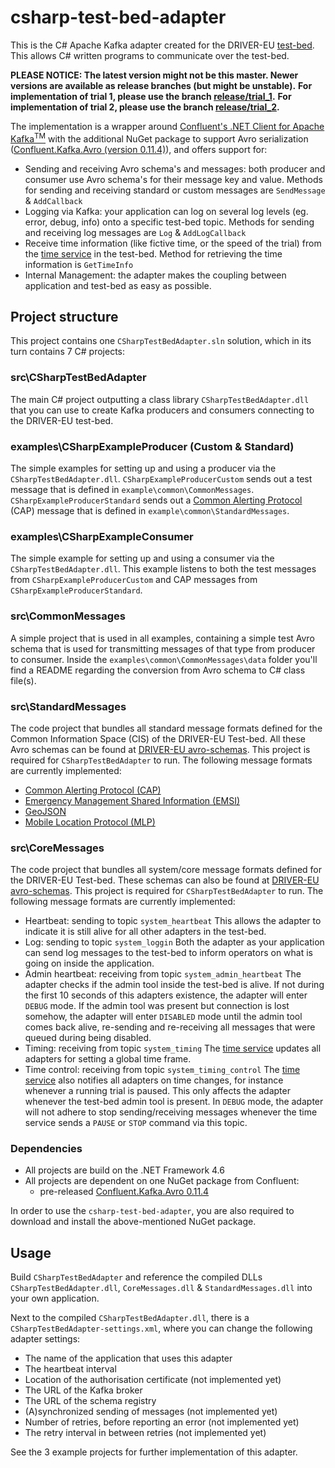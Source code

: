 # csharp-test-bed-adapter

This is the C# Apache Kafka adapter created for the DRIVER-EU [test-bed](https://github.com/DRIVER-EU/test-bed). This allows C# written programs to communicate over the test-bed.

__PLEASE NOTICE: The latest version might not be this master. Newer versions are available as release branches (but might be unstable).__
__For implementation of trial 1, please use the branch [release/trial_1](https://github.com/DRIVER-EU/csharp-test-bed-adapter/tree/release/trial_1).__
__For implementation of trial 2, please use the branch [release/trial_2](https://github.com/DRIVER-EU/csharp-test-bed-adapter/tree/release/trial_2).__

The implementation is a wrapper around [Confluent's .NET Client for Apache Kafka<sup>TM</sup>](https://github.com/confluentinc/confluent-kafka-dotnet) with the additional NuGet package to support Avro serialization ([Confluent.Kafka.Avro (version 0.11.4)](https://www.nuget.org/packages/confluent.kafka.avro)), and offers support for:

* Sending and receiving Avro schema's and messages: both producer and consumer use Avro schema's for their message key and value.
Methods for sending and receiving standard or custom messages are `SendMessage` & `AddCallback`
* Logging via Kafka: your application can log on several log levels (eg. error, debug, info) onto a specific test-bed topic.
Methods for sending and receiving log messages are `Log` & `AddLogCallback`
* Receive time information (like fictive time, or the speed of the trial) from the [time service](https://github.com/DRIVER-EU/test-bed-time-service) in the test-bed.
Method for retrieving the time information is `GetTimeInfo`
* Internal Management: the adapter makes the coupling between application and test-bed as easy as possible.

## Project structure

This project contains one `CSharpTestBedAdapter.sln` solution, which in its turn contains 7 C# projects:

### src\CSharpTestBedAdapter

The main C# project outputting a class library `CSharpTestBedAdapter.dll` that you can use to create Kafka producers and consumers connecting to the DRIVER-EU test-bed.

### examples\CSharpExampleProducer (Custom & Standard)

The simple examples for setting up and using a producer via the `CSharpTestBedAdapter.dll`.
`CSharpExampleProducerCustom` sends out a test message that is defined in `example\common\CommonMessages`.
`CSharpExampleProducerStandard` sends out a [Common Alerting Protocol](https://en.wikipedia.org/wiki/Common_Alerting_Protocol) (CAP) message that is defined in `example\common\StandardMessages`.

### examples\CSharpExampleConsumer

The simple example for setting up and using a consumer via the `CSharpTestBedAdapter.dll`.
This example listens to both the test messages from `CSharpExampleProducerCustom` and CAP messages from `CSharpExampleProducerStandard`.

### src\CommonMessages

A simple project that is used in all examples, containing a simple test Avro schema that is used for transmitting messages of that type from producer to consumer.
Inside the `examples\common\CommonMessages\data` folder you'll find a README regarding the conversion from Avro schema to C# class file(s).

### src\StandardMessages

The code project that bundles all standard message formats defined for the Common Information Space (CIS) of the DRIVER-EU Test-bed. All these Avro schemas can be found at [DRIVER-EU avro-schemas](https://github.com/DRIVER-EU/avro-schemas). This project is required for `CSharpTestBedAdapter` to run. The following message formats are currently implemented:

* [Common Alerting Protocol (CAP)](https://en.wikipedia.org/wiki/Common_Alerting_Protocol)
* [Emergency Management Shared Information (EMSI)](https://www.iso.org/standard/57384.html)
* [GeoJSON](https://en.wikipedia.org/wiki/GeoJSON)
* [Mobile Location Protocol (MLP)](https://en.wikipedia.org/wiki/Mobile_Location_Protocol)

### src\CoreMessages

The code project that bundles all system/core message formats defined for the DRIVER-EU Test-bed. These schemas can also be found at [DRIVER-EU avro-schemas](https://github.com/DRIVER-EU/avro-schemas). This project is required for `CSharpTestBedAdapter` to run. The following message formats are currently implemented:

* Heartbeat: sending to topic `system_heartbeat`
This allows the adapter to indicate it is still alive for all other adapters in the test-bed.
* Log: sending to topic `system_loggin`
Both the adapter as your application can send log messages to the test-bed to inform operators on what is going on inside the application.
* Admin heartbeat: receiving from topic `system_admin_heartbeat`
The adapter checks if the admin tool inside the test-bed is alive. If not during the first 10 seconds of this adapters existence, the adapter will enter `DEBUG` mode. If the admin tool was present but connection is lost somehow, the adapter will enter `DISABLED` mode until the admin tool comes back alive, re-sending and re-receiving all messages that were queued during being disabled.
* Timing: receiving from topic `system_timing`
The [time service](https://github.com/DRIVER-EU/test-bed-time-service) updates all adapters for setting a global time frame.
* Time control: receiving from topic `system_timing_control`
The [time service](https://github.com/DRIVER-EU/test-bed-time-service) also notifies all adapters on time changes, for instance whenever a running trial is paused. This only affects the adapter whenever the test-bed admin tool is present. In `DEBUG` mode, the adapter will not adhere to stop sending/receiving messages whenever the time service sends a `PAUSE` or `STOP` command via this topic.

### Dependencies

* All projects are build on the .NET Framework 4.6
* All projects are dependent on one NuGet package from Confluent:
  * pre-released [Confluent.Kafka.Avro 0.11.4](https://www.nuget.org/packages/Confluent.Kafka.Avro/0.11.4)

In order to use the `csharp-test-bed-adapter`, you are also required to download and install the above-mentioned NuGet package.
 
## Usage

Build `CSharpTestBedAdapter` and reference the compiled DLLs `CSharpTestBedAdapter.dll`, `CoreMessages.dll` & `StandardMessages.dll` into your own application.

Next to the compiled `CSharpTestBedAdapter.dll`, there is a `CSharpTestBedAdapter-settings.xml`, where you can change the following adapter settings:
* The name of the application that uses this adapter
* The heartbeat interval
* Location of the authorisation certificate (not implemented yet)
* The URL of the Kafka broker
* The URL of the schema registry
* (A)synchronized sending of messages (not implemented yet)
* Number of retries, before reporting an error (not implemented yet)
* The retry interval in between retries (not implemented yet)

See the 3 example projects for further implementation of this adapter.
